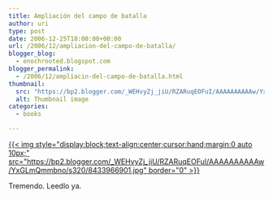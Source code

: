 ```yaml
---
title: Ampliación del campo de batalla
author: uri
type: post
date: 2006-12-25T18:00:00+00:00
url: /2006/12/ampliacion-del-campo-de-batalla/
blogger_blog:
  - enochrooted.blogspot.com
blogger_permalink:
  - /2006/12/ampliacin-del-campo-de-batalla.html
thumbnail:
  src: "https://bp2.blogger.com/_WEHvyZj_jiU/RZARuqEOFuI/AAAAAAAAAAw/YxGLmQmmbno/s320/8433966901.jpg"
  alt: Thumbnail image
categories:
  - books

---
```

[{{< img style="display:block;text-align:center;cursor:hand;margin:0 auto 10px;" src="https://bp2.blogger.com/_WEHvyZj_jiU/RZARuqEOFuI/AAAAAAAAAAw/YxGLmQmmbno/s320/8433966901.jpg" border="0" >}}][1]

Tremendo. Leedlo ya.

 [1]: https://bp2.blogger.com/_WEHvyZj_jiU/RZARuqEOFuI/AAAAAAAAAAw/YxGLmQmmbno/s1600-h/8433966901.jpg